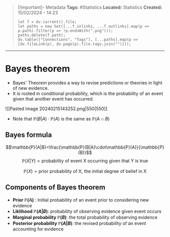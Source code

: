 > [!important]- Metadata
> **Tags:** #Statistics 
> **Located:** Statistics
> **Created:** 15/02/2024 - 14:23
> ```dataviewjs
> let f = dv.current().file;
> let paths = new Set([...f.inlinks, ...f.outlinks].map(p => p.path).filter(p => !p.endsWith(".png")));
> paths.delete(f.path);
> dv.table(["Connections", "Tags"], [...paths].map(p => [dv.fileLink(p), dv.page(p).file.tags.join("")]));
> ```

___
# Bayes theorem

- Bayes' Theorem provides a way to revise predictions or theories in light of new evidence.
- It is rooted in conditional probability, which is the probability of an event given that another event has occurred.

![[Pasted image 20240215143252.png|550|550]]
- Note that $\mathbb{P}(B|A)\cdot\mathbb{P}(A)$ is the same as $\mathbb{P}(A \cap B)$
## Bayes formula 
$$\mathbb{P}(A|B)=\frac{\mathbb{P}(B|A)\cdot\mathbb{P}(A)}{\mathbb{P}(B)}$$
$$\mathbb{P}(X|Y)=\text{probability of event X occurring given that Y is true}$$

$$\mathbb{P}(X)=\text{prior probability of X, the initial degree of belief in X}$$
## Components of Bayes theorem 
- **Prior $\mathbb{P(A)}$** : Initial probability of an event prior to considering new evidence 
- **Liklihood $\mathbb{P}(A|B)$**:  probability of observing evidence given event occurs
- **Marginal probability $\mathbb{P}(B)$**: the total probability of observing evidence 
- **Posterior probability $\mathbb{P}(A|B)$**: the revised probability of an event accounting for evidence 